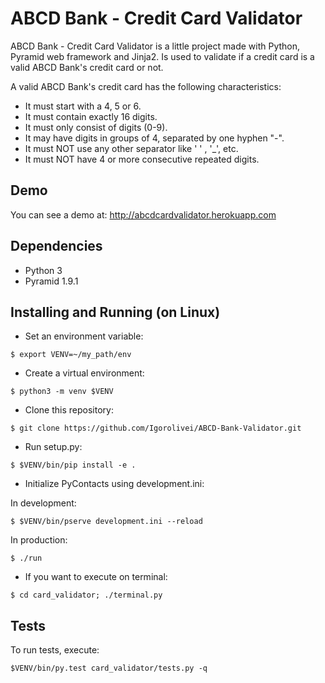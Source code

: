 # ABCD Bank - Credit Card Validator

ABCD Bank - Credit Card Validator is a little project made with Python, Pyramid web framework and Jinja2.
Is used to validate if a credit card is a valid ABCD Bank's credit card or not.

A valid ABCD Bank's credit card has the following characteristics:
* It must start with a 4, 5 or 6. 
* It must contain exactly 16 digits. 
* It must only consist of digits (0-9). 
* It may have digits in groups of 4, separated by one hyphen "-". 
* It must NOT use any other separator like ' ' , '_', etc. 
* It must NOT have 4 or more consecutive repeated digits.

## Demo

You can see a demo at: http://abcdcardvalidator.herokuapp.com

## Dependencies

- Python 3
- Pyramid 1.9.1

## Installing and Running (on Linux)

- Set an environment variable: 
```
$ export VENV=~/my_path/env
```
- Create a virtual environment: 
```
$ python3 -m venv $VENV
```
- Clone this repository: 
```
$ git clone https://github.com/Igorolivei/ABCD-Bank-Validator.git
```
- Run setup.py: 
```
$ $VENV/bin/pip install -e .
```
- Initialize PyContacts using development.ini:

In development: 
```
$ $VENV/bin/pserve development.ini --reload
```
In production: 
```
$ ./run
```

- If you want to execute on terminal: 
```
$ cd card_validator; ./terminal.py
```

## Tests
To run tests, execute: 
```
$VENV/bin/py.test card_validator/tests.py -q
```